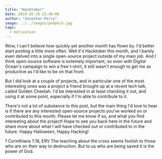 ```yaml
---
title: "Hacktober"
date: 2019-10-28 23:40:00
author: "Jonathan Perry"
image: ../../images/pumpkin.jpg
tags:
  - motivation
---
```


Wow, I can't believe how quickly yet another month has flown by. I'd better start posting a little more often. Well it's Hacktober this month, and I barely even delved into a single open-source project outside of my main job. And I think open-source software is extemely important, so even with Digital Ocean's campaign to win a free t-shirt, it still wasn't enough to get me as productive as I'd like to be on that front.

But I did look at a couple of projects, and in particular one of the most interesting ones was a project a friend brought up at a recent tech talk, called Golden Cheetah. I'd be interested in at least checking it out, and using it at some point, especially if I'm able to contribute to it.

There's not a lot of substance to this post, but the main thing I'd love to hear is if there are any interested open-source projects you've worked on or contributed to this month. Please let me know if so, and what you find interesting about the project! Hope to see you back here in the future and share more about what I will have checked out or contributed to in the future. Happy Halloween, Happy Hacking!
 
1 Corinthians 1:18, ERV
The teaching about the cross seems foolish to those who are on their way to destruction. But to us who are being saved it is the power of God.